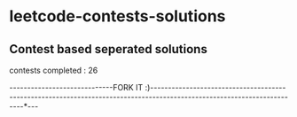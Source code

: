 # leetcode-contests-solutions

## Contest based seperated solutions

contests completed : 26

----------*----------*---------FORK IT :)----------*----------*------------*---------*----------*--------*---------*---------*----------*--------*---------*--------*--------*---
